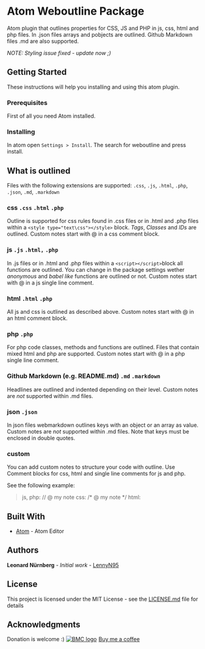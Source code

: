 # Atom Weboutline Package

Atom plugin that outlines properties for CSS, JS and PHP in js, css, html and php files.
In .json files arrays and pobjects are outlined. Github Markdown files .md are also supported.

*NOTE: Styling issue fixed - update now ;)*

## Getting Started

These instructions will help you installing and using this atom plugin.

### Prerequisites

First of all you need Atom installed.

### Installing

In atom open `Settings > Install`. The search for weboutline and press install.

## What is outlined

Files with the following extensions are supported: `.css`, `.js`, `.html`, `.php`, `.json`, `.md`, `.markdown`

### css `.css` `.html` `.php`

Outline is supported for css rules found in .css files or in .html and .php files within a `<style type="text\css"></style>` block.
*Tags*, *Classes* and *IDs* are outlined.
Custom notes start with @ in a css comment block.

### js `.js` `.html,` `.php`

In .js files or in .html and .php files within a `<script></script>`block all functions are outlined.
You can change in the package settings wether *anonymous* and *babel like* functions are outlined or not.
Custom notes start with @ in a js single line comment.

### html `.html` `.php`

All js and css is outlined as described above. 
Custom notes start with @ in an html comment block.

### php `.php`

For php code classes, methods and functions are outlined.
Files that contain mixed html and php are supported. 
Custom notes start with @ in a php single line comment.

### Github Markdown (e.g. README.md) `.md` `.markdown`

Headlines are outlined and indented depending on their level. 
Custom notes are *not* supported within .md files.

### json `.json`

In json files webmarkdown outlines keys with an object or an array as value.
Custom notes are *not* supported within .md files.
Note that keys must be enclosed in double quotes.

### custom

You can add custom notes to structure your code with outline.
Use Comment blocks for css, html and single line comments for js and php.

See the following example:
> js, php:  // @ my note
> css:      /* @ my note */
> html:     <!-- @ my note -->


## Built With

* [Atom](https://atom.io/) - Atom Editor

## Authors

**Leonard Nürnberg** - *Initial work* - [LennyN95](https://github.com/LennyN95)

## License

This project is licensed under the MIT License - see the [LICENSE.md](LICENSE.md) file for details

## Acknowledgments

Donation is welcome :)
<a class="bmc-button" href="https://www.buymeacoffee.com/5R7pfc9"><img src="https://www.buymeacoffee.com/assets/img/BMC-btn-logo.svg" alt="BMC logo"><span style="margin-left:5px">Buy me a coffee</span></a>
